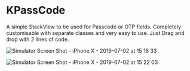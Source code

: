 # KPassCode
A simple StackView to be used for Passcode or OTP fields. Completely customisable with separate classes and very easy to use. Just Drag and drop with 2 lines of code.


![Simulator Screen Shot - iPhone X - 2019-07-02 at 15 18 33](https://user-images.githubusercontent.com/16478904/60503130-b2527f80-9cdc-11e9-9e81-36dd1892a703.png)


![Simulator Screen Shot - iPhone X - 2019-07-02 at 15 22 03](https://user-images.githubusercontent.com/16478904/60503359-2c830400-9cdd-11e9-9eff-e74f1a887205.png)
